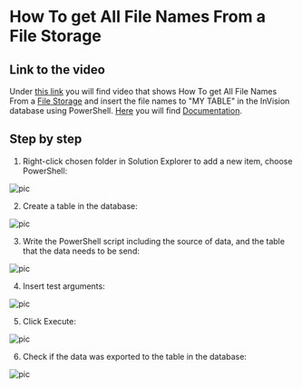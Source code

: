 
# How To get All File Names From a File Storage


## Link to the video

Under [this link](https://profitbasedocs.blob.core.windows.net/videos/PowerShell%20-%20file%20name%20export.mp4) you will find video that shows How To get All File Names From a [File Storage](../../filestorage.md) and insert the file names to "MY TABLE" in the InVision database using PowerShell. [Here](../commands.md) you will find [Documentation](../commands.md).
<br/>


## Step by step


1. Right-click chosen folder in Solution Explorer to add a new item, choose PowerShell:

![pic](https://profitbasedocs.blob.core.windows.net/images/powershelHTgtn1.png)

2. Create a table in the database:

![pic](https://profitbasedocs.blob.core.windows.net/images/powershelHTgtn2.png)

3. Write the PowerShell script including the source of data, and the table that the data needs to be send:

![pic](https://profitbasedocs.blob.core.windows.net/images/powershelHTgtn3.png)

4. Insert test arguments:

![pic](https://profitbasedocs.blob.core.windows.net/images/powershelHTgtn4.png)

5. Click Execute:

![pic](https://profitbasedocs.blob.core.windows.net/images/powershelHTgtn5.png)

6. Check if the data was exported to the table in the database:

![pic](https://profitbasedocs.blob.core.windows.net/images/powershelHTgtn6.png)

<br/>